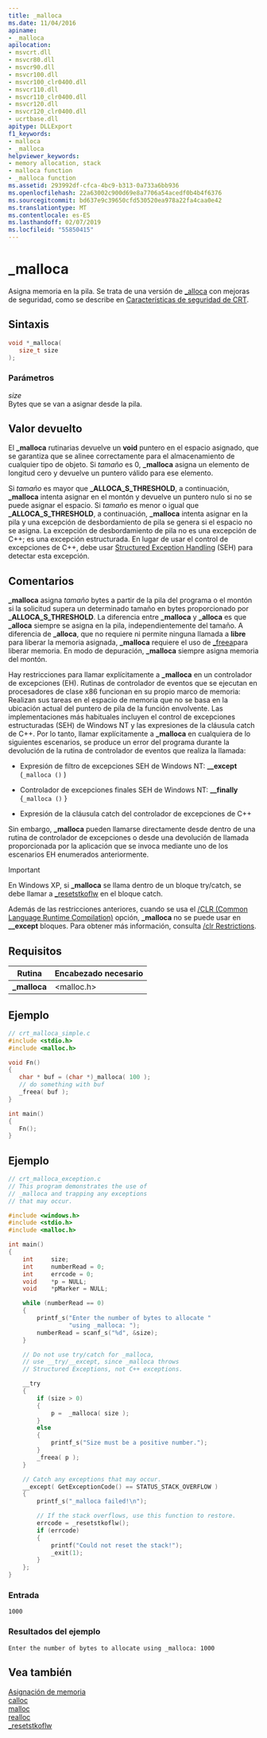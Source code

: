 ```yaml
---
title: _malloca
ms.date: 11/04/2016
apiname:
- _malloca
apilocation:
- msvcrt.dll
- msvcr80.dll
- msvcr90.dll
- msvcr100.dll
- msvcr100_clr0400.dll
- msvcr110.dll
- msvcr110_clr0400.dll
- msvcr120.dll
- msvcr120_clr0400.dll
- ucrtbase.dll
apitype: DLLExport
f1_keywords:
- malloca
- _malloca
helpviewer_keywords:
- memory allocation, stack
- malloca function
- _malloca function
ms.assetid: 293992df-cfca-4bc9-b313-0a733a6bb936
ms.openlocfilehash: 22a63002c900d69e8a7706a54acedf0b4b4f6376
ms.sourcegitcommit: bd637e9c39650cfd530520ea978a22fa4caa0e42
ms.translationtype: MT
ms.contentlocale: es-ES
ms.lasthandoff: 02/07/2019
ms.locfileid: "55850415"
---
```

# <a name="malloca"></a>_malloca

Asigna memoria en la pila. Se trata de una versión de [_alloca](alloca.md) con mejoras de seguridad, como se describe en [Características de seguridad de CRT](../../c-runtime-library/security-features-in-the-crt.md).

## <a name="syntax"></a>Sintaxis

```C
void *_malloca(
   size_t size
);
```

### <a name="parameters"></a>Parámetros

*size*<br/>
Bytes que se van a asignar desde la pila.

## <a name="return-value"></a>Valor devuelto

El **_malloca** rutinarias devuelve un **void** puntero en el espacio asignado, que se garantiza que se alinee correctamente para el almacenamiento de cualquier tipo de objeto. Si *tamaño* es 0, **_malloca** asigna un elemento de longitud cero y devuelve un puntero válido para ese elemento.

Si *tamaño* es mayor que **_ALLOCA_S_THRESHOLD**, a continuación, **_malloca** intenta asignar en el montón y devuelve un puntero nulo si no se puede asignar el espacio. Si *tamaño* es menor o igual que **_ALLOCA_S_THRESHOLD**, a continuación, **_malloca** intenta asignar en la pila y una excepción de desbordamiento de pila se genera si el espacio no se asigna. La excepción de desbordamiento de pila no es una excepción de C++; es una excepción estructurada. En lugar de usar el control de excepciones de C++, debe usar [Structured Exception Handling](../../cpp/structured-exception-handling-c-cpp.md) (SEH) para detectar esta excepción.

## <a name="remarks"></a>Comentarios

**_malloca** asigna *tamaño* bytes a partir de la pila del programa o el montón si la solicitud supera un determinado tamaño en bytes proporcionado por **_ALLOCA_S_THRESHOLD**. La diferencia entre **_malloca** y **_alloca** es que **_alloca** siempre se asigna en la pila, independientemente del tamaño. A diferencia de **_alloca**, que no requiere ni permite ninguna llamada a **libre** para liberar la memoria asignada, **_malloca** requiere el uso de [_freea](freea.md)para liberar memoria. En modo de depuración, **_malloca** siempre asigna memoria del montón.

Hay restricciones para llamar explícitamente a **_malloca** en un controlador de excepciones (EH). Rutinas de controlador de eventos que se ejecutan en procesadores de clase x86 funcionan en su propio marco de memoria: Realizan sus tareas en el espacio de memoria que no se basa en la ubicación actual del puntero de pila de la función envolvente. Las implementaciones más habituales incluyen el control de excepciones estructuradas (SEH) de Windows NT y las expresiones de la cláusula catch de C++. Por lo tanto, llamar explícitamente a **_malloca** en cualquiera de lo siguientes escenarios, se produce un error del programa durante la devolución de la rutina de controlador de eventos que realiza la llamada:

- Expresión de filtro de excepciones SEH de Windows NT: **__except** (`_malloca ()` )

- Controlador de excepciones finales SEH de Windows NT: **__finally** {`_malloca ()` }

- Expresión de la cláusula catch del controlador de excepciones de C++

Sin embargo, **_malloca** pueden llamarse directamente desde dentro de una rutina de controlador de excepciones o desde una devolución de llamada proporcionada por la aplicación que se invoca mediante uno de los escenarios EH enumerados anteriormente.

> [!IMPORTANT]
> En Windows XP, si **_malloca** se llama dentro de un bloque try/catch, se debe llamar a [_resetstkoflw](resetstkoflw.md) en el bloque catch.

Además de las restricciones anteriores, cuando se usa el [/CLR (Common Language Runtime Compilation)](../../build/reference/clr-common-language-runtime-compilation.md) opción, **_malloca** no se puede usar en **__except** bloques. Para obtener más información, consulta [/clr Restrictions](../../build/reference/clr-restrictions.md).

## <a name="requirements"></a>Requisitos

|Rutina|Encabezado necesario|
|-------------|---------------------|
|**_malloca**|\<malloc.h>|

## <a name="example"></a>Ejemplo

```C
// crt_malloca_simple.c
#include <stdio.h>
#include <malloc.h>

void Fn()
{
   char * buf = (char *)_malloca( 100 );
   // do something with buf
   _freea( buf );
}

int main()
{
   Fn();
}
```

## <a name="example"></a>Ejemplo

```C
// crt_malloca_exception.c
// This program demonstrates the use of
// _malloca and trapping any exceptions
// that may occur.

#include <windows.h>
#include <stdio.h>
#include <malloc.h>

int main()
{
    int     size;
    int     numberRead = 0;
    int     errcode = 0;
    void    *p = NULL;
    void    *pMarker = NULL;

    while (numberRead == 0)
    {
        printf_s("Enter the number of bytes to allocate "
                 "using _malloca: ");
        numberRead = scanf_s("%d", &size);
    }

    // Do not use try/catch for _malloca,
    // use __try/__except, since _malloca throws
    // Structured Exceptions, not C++ exceptions.

    __try
    {
        if (size > 0)
        {
            p =  _malloca( size );
        }
        else
        {
            printf_s("Size must be a positive number.");
        }
        _freea( p );
    }

    // Catch any exceptions that may occur.
    __except( GetExceptionCode() == STATUS_STACK_OVERFLOW )
    {
        printf_s("_malloca failed!\n");

        // If the stack overflows, use this function to restore.
        errcode = _resetstkoflw();
        if (errcode)
        {
            printf("Could not reset the stack!");
            _exit(1);
        }
    };
}
```

### <a name="input"></a>Entrada

```Input
1000
```

### <a name="sample-output"></a>Resultados del ejemplo

```Output
Enter the number of bytes to allocate using _malloca: 1000
```

## <a name="see-also"></a>Vea también

[Asignación de memoria](../../c-runtime-library/memory-allocation.md)<br/>
[calloc](calloc.md)<br/>
[malloc](malloc.md)<br/>
[realloc](realloc.md)<br/>
[_resetstkoflw](resetstkoflw.md)<br/>
